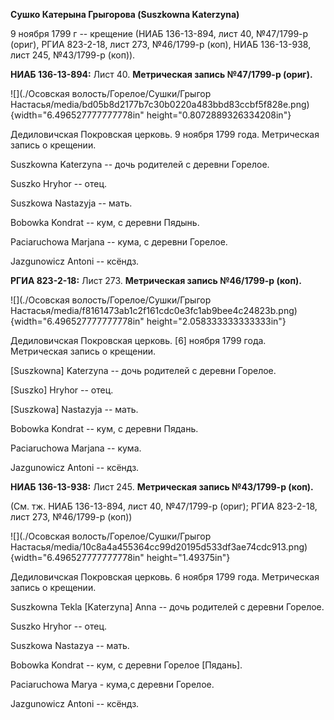 **Сушко Катерына Грыгорова (Suszkowna Katerzyna)**

9 ноября 1799 г -- крещение (НИАБ 136-13-894, лист 40, №47/1799-р
(ориг), РГИА 823-2-18, лист 273, №46/1799-р (коп), НИАБ 136-13-938, лист
245, №43/1799-р (коп)).

**НИАБ 136-13-894:** Лист 40. **Метрическая запись №47/1799-р (ориг).**

![](./Осовская волость/Горелое/Сушки/Грыгор Настасья/media/bd05b8d2177b7c30b0220a483bbd83ccbf5f828e.png){width="6.496527777777778in"
height="0.8072889326334208in"}

Дедиловичская Покровская церковь. 9 ноября 1799 года. Метрическая запись
о крещении.

Suszkowna Katerzyna -- дочь родителей с деревни Горелое.

Suszko Hryhor -- отец.

Suszkowa Nastazyja -- мать.

Bobowka Kondrat -- кум, с деревни Пядынь.

Paciaruchowa Marjana -- кума, с деревни Горелое.

Jazgunowicz Antoni -- ксёндз.

**РГИА 823-2-18:** Лист 273. **Метрическая запись №46/1799-р (коп).**

![](./Осовская волость/Горелое/Сушки/Грыгор Настасья/media/f8161473ab1c2f161cdc0e3fc1ab9bee4c24823b.png){width="6.496527777777778in"
height="2.058333333333333in"}

Дедиловичская Покровская церковь. \[6\] ноября 1799 года. Метрическая
запись о крещении.

\[Suszkowna\] Katerzyna -- дочь родителей с деревни Горелое.

\[Suszko\] Hryhor -- отец.

\[Suszkowa\] Nastazyja -- мать.

Bobowka Kondrat -- кум, с деревни Пядань.

Paciaruchowa Marjana -- кума.

Jazgunowicz Antoni -- ксёндз.

**НИАБ 136-13-938:** Лист 245. **Метрическая запись №43/1799-р (коп).**

(См. тж. НИАБ 136-13-894, лист 40, №47/1799-р (ориг); РГИА 823-2-18,
лист 273, №46/1799-р (коп))

![](./Осовская волость/Горелое/Сушки/Грыгор Настасья/media/10c8a4a455364cc99d20195d533df3ae74cdc913.png){width="6.496527777777778in"
height="1.49375in"}

Дедиловичская Покровская церковь. 6 ноября 1799 года. Метрическая запись
о крещении.

Suszkowna Tekla \[Katerzyna\] Anna -- дочь родителей с деревни Горелое.

Suszko Hryhor -- отец.

Suszkowa Nastazya -- мать.

Bobowka Kondrat -- кум, с деревни Горелое \[Пядань\].

Paciaruchowa Marya - кума,с деревни Горелое.

Jazgunowicz Antoni -- ксёндз.
